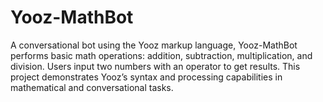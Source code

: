 # Yooz-MathBot
A conversational bot using the Yooz markup language, Yooz-MathBot performs basic math operations: addition, subtraction, multiplication, and division. Users input two numbers with an operator to get results. This project demonstrates Yooz’s syntax and processing capabilities in mathematical and conversational tasks.
